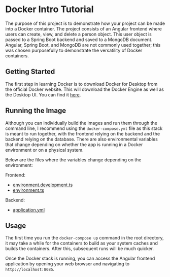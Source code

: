 # Docker Intro Tutorial

The purpose of this project is to demonstrate how your project can be made into a Docker container. The project consists of an Angular frontend where users can create, view, and delete a person object. This user object is passed to a Spring Boot backend and saved to a MongoDB document. Angular, Spring Boot, and MongoDB are not commonly used together; this was chosen purposefully to demonstrate the versatility of Docker containers.

## Getting Started

The first step in learning Docker is to download Docker for Desktop from the official Docker website. This will download the Docker Engine as well as the Desktop UI. You can find it [here](https://www.docker.com/get-started/).

## Running the Image

Although you can individually build the images and run them through the command line, I recommend using the `docker-compose.yml` file as this stack is meant to run together, with the frontend relying on the backend and the backend relying on the database. There are also environmental variables that change depending on whether the app is running in a Docker environment or on a physical system.

Below are the files where the variables change depending on the environment:

Frontend:
- [environment.development.ts](angular-frontend/src/environments/environment.development.ts)
- [environment.ts](angular-frontend/src/environments/environment.ts)

Backend:
- [application.yml](spring-backend/src/main/resources/application.yml)

## Usage

The first time you run the `docker-compose up` command in the root directory, it may take a while for the containers to build as your system caches and builds the containers. After this, subsequent runs will be much quicker.

Once the Docker stack is running, you can access the Angular frontend application by opening your web browser and navigating to `http://localhost:8085`.

